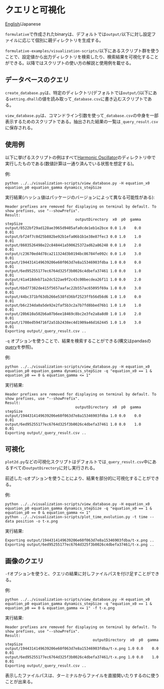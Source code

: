 # クエリと可視化

[English](README.md)/Japanese

`formulative`で作成されたbinaryは、デフォルトでは`output/`以下に対し設定ファイルに応じて個別に親ディレクトリを生成する。

`formulative-examples/visualization-scripts/`以下にあるスクリプト群を使うことで、設定値から出力ディレクトリを検索したり、検索結果を可視化することができる。以降ではスクリプトの使い方の解説と使用例を載せる。

## データベースのクエリ

`create_database.py`は、特定のディレクトリ(デフォルトでは`output/`)以下にある`setting.dhall`の値を読み取って`_database.csv`に書き込むスクリプトである。

`view_database.py`は、コマンドライン引数を使って`_database.csv`の中身を一部表示するためのスクリプトである。抽出された結果の一覧は`_query_result.csv`に保存される。

## 使用例

以下に挙げるスクリプトの例はすべて[Harmonic Oscillator](../equations/harmonic-oscillator/)のディレクトリ中で実行したものである(数値計算は一通り済んでいる状態を想定する)。

例:

```
python ../../visualization-scripts/view_database.py -H equation_x0 equation_p0 equation_gamma dynamics_stepSize
```

実行結果(ハッシュ値はパッケージのバージョンによって異なる可能性がある):

```
Header prefixes are removed for displaying on terminal by default. To show prefixes, use "--showPrefix".
Result:
                                outputDirectory  x0  p0  gamma  stepSize
output/8522bf29ad128ae3965d9405afa0cde1eb1e2bce 0.0 1.0    0.0      0.01
output/bf24f7c0d25b882be92b1efa06b1b1e38e87fec3 0.0 1.0    1.0      0.01
output/8603526498e22c848441a590625372ad62a86248 0.0 1.0    2.0      0.01
output/c23670ed4d78ca211324d3b0194bc86784fe092c 0.0 1.0    3.0      0.01
output/1944314149639206e60f063d7e8a15346903fdba 1.0 0.0    0.0      0.01
output/6ed95255177ec6764d325f3b0026c4dbefa37461 1.0 0.0    1.0      0.01
output/41a418deb71a2dc522ae9f2c43c00becdea26f11 1.0 0.0    2.0      0.01
output/6bd77382de415f5657aafac22b557ac65095f69a 1.0 0.0    3.0      0.01
output/44bc371bf63db266e538fd36bf2523ffb56d56d6 1.0 1.0    0.0      0.01
output/b6c234da0a5de92e2faf5b3c2a7b7fd8bbed76b1 1.0 1.0    1.0      0.01
output/20b610a502b6a07b6ee18469c8bc2e3fe2a8a8d0 1.0 1.0    2.0      0.01
output/1708ed594716f2a51b2438ec4d1909a46d162445 1.0 1.0    3.0      0.01
Exporting output/_query_result.csv ..
````

`-q` オプションを使うことで、結果を検索することができる(構文はpandasの[query](https://pandas.pydata.org/docs/reference/api/pandas.DataFrame.query.html)を参照)。

例:

```
python ../../visualization-scripts/view_database.py -H equation_x0 equation_p0 equation_gamma dynamics_stepSize -q "equation_x0 == 1 & equation_p0 == 0 & equation_gamma <= 1"
```

実行結果:

```
Header prefixes are removed for displaying on terminal by default. To show prefixes, use "--showPrefix".
Result:
                                outputDirectory  x0  p0  gamma  stepSize
output/1944314149639206e60f063d7e8a15346903fdba 1.0 0.0    0.0      0.01
output/6ed95255177ec6764d325f3b0026c4dbefa37461 1.0 0.0    1.0      0.01
Exporting output/_query_result.csv ..
```

## 可視化

`plot2d.py`などの可視化スクリプトはデフォルトでは`_query_result.csv`中にあるすべての`outputDirectory`に対し実行される。

前述した`-q`オプションを使うことにより、結果を部分的に可視化することができる。

例:

```
python ../../visualization-scripts/view_database.py -H equation_x0 equation_p0 equation_gamma dynamics_stepSize -q "equation_x0 == 1 & equation_p0 == 0 & equation_gamma <= 1"
python ../../visualization-scripts/plot_time_evolution.py -t time --data position -o t-x.png
```

実行結果:

```
Exporting output/1944314149639206e60f063d7e8a15346903fdba/t-x.png ..
Exporting output/6ed95255177ec6764d325f3b0026c4dbefa37461/t-x.png ..
```

## 画像のクエリ

`-f`オプションを使うと、クエリの結果に対しファイルパスを付け足すことができる。

例:

```
python ../../visualization-scripts/view_database.py -H equation_x0 equation_p0 equation_gamma dynamics_stepSize -q "equation_x0 == 1 & equation_p0 == 0 & equation_gamma <= 1" -f t-x.png
```

実行結果:

```
Header prefixes are removed for displaying on terminal by default. To show prefixes, use "--showPrefix".
Result:
                                        outputDirectory  x0  p0  gamma  stepSize
output/1944314149639206e60f063d7e8a15346903fdba/t-x.png 1.0 0.0    0.0      0.01
output/6ed95255177ec6764d325f3b0026c4dbefa37461/t-x.png 1.0 0.0    1.0      0.01
Exporting output/_query_result.csv ..
```

表示したファイルパスは、ターミナルからファイルを直接開いたりするのに使うことが出来る。
